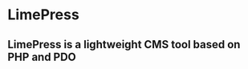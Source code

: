LimePress
=========

LimePress is a lightweight CMS tool based on PHP and PDO
--------------------------------------------------------
